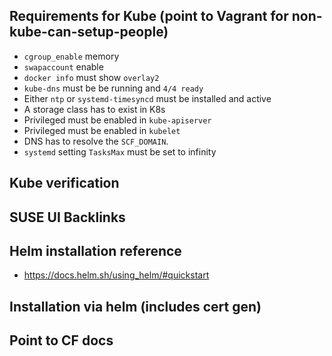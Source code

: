 ## Requirements for Kube (point to Vagrant for non-kube-can-setup-people)

* `cgroup_enable` memory
* `swapaccount` enable
* `docker info` must show `overlay2`
* `kube-dns` must be be running and `4/4 ready`
* Either `ntp` or `systemd-timesyncd` must be installed and active
* A storage class has to exist in K8s
* Privileged must be enabled in `kube-apiserver`
* Privileged must be enabled in `kubelet`
* DNS has to resolve the `SCF_DOMAIN`.
* `systemd` setting `TasksMax` must be set to infinity

## Kube verification
## SUSE UI Backlinks
## Helm installation reference

* https://docs.helm.sh/using_helm/#quickstart

## Installation via helm (includes cert gen)
## Point to CF docs
